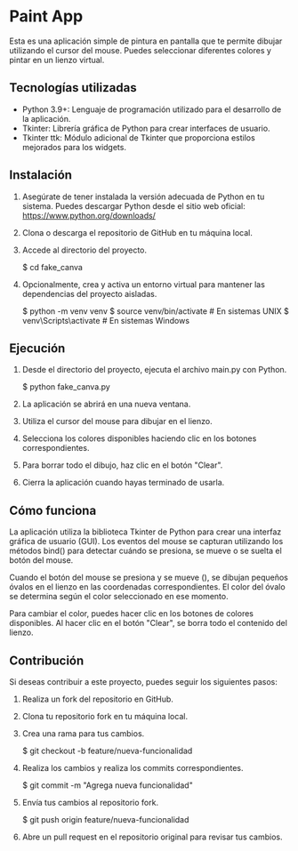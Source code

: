 # Paint App

Esta es una aplicación simple de pintura en pantalla que te permite dibujar utilizando el cursor del mouse. Puedes seleccionar diferentes colores y pintar en un lienzo virtual.

## Tecnologías utilizadas

- Python 3.9+: Lenguaje de programación utilizado para el desarrollo de la aplicación.
- Tkinter: Librería gráfica de Python para crear interfaces de usuario.
- Tkinter ttk: Módulo adicional de Tkinter que proporciona estilos mejorados para los widgets.

## Instalación

1. Asegúrate de tener instalada la versión adecuada de Python en tu sistema. Puedes descargar Python desde el sitio web oficial: https://www.python.org/downloads/

2. Clona o descarga el repositorio de GitHub en tu máquina local.

3. Accede al directorio del proyecto.

   $ cd fake_canva

4. Opcionalmente, crea y activa un entorno virtual para mantener las dependencias del proyecto aisladas.

   $ python -m venv venv
   $ source venv/bin/activate  # En sistemas UNIX
   $ venv\Scripts\activate  # En sistemas Windows

## Ejecución

1. Desde el directorio del proyecto, ejecuta el archivo main.py con Python.

   $ python fake_canva.py

2. La aplicación se abrirá en una nueva ventana.

3. Utiliza el cursor del mouse para dibujar en el lienzo.

4. Selecciona los colores disponibles haciendo clic en los botones correspondientes.

5. Para borrar todo el dibujo, haz clic en el botón "Clear".

6. Cierra la aplicación cuando hayas terminado de usarla.

## Cómo funciona

La aplicación utiliza la biblioteca Tkinter de Python para crear una interfaz gráfica de usuario (GUI). Los eventos del mouse se capturan utilizando los métodos bind() para detectar cuándo se presiona, se mueve o se suelta el botón del mouse.

Cuando el botón del mouse se presiona y se mueve (<B1-Motion>), se dibujan pequeños óvalos en el lienzo en las coordenadas correspondientes. El color del óvalo se determina según el color seleccionado en ese momento.

Para cambiar el color, puedes hacer clic en los botones de colores disponibles. Al hacer clic en el botón "Clear", se borra todo el contenido del lienzo.

## Contribución

Si deseas contribuir a este proyecto, puedes seguir los siguientes pasos:

1. Realiza un fork del repositorio en GitHub.

2. Clona tu repositorio fork en tu máquina local.

3. Crea una rama para tus cambios.

   $ git checkout -b feature/nueva-funcionalidad

4. Realiza los cambios y realiza los commits correspondientes.

   $ git commit -m "Agrega nueva funcionalidad"

5. Envía tus cambios al repositorio fork.

   $ git push origin feature/nueva-funcionalidad

6. Abre un pull request en el repositorio original para revisar tus cambios.
